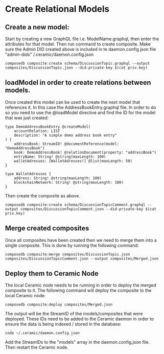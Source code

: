 # Create Relational Models

## Create a new model:

Start by creating a new GraphQL file i.e. ModelName.graphql, then enter the attributes for that model. Then run command to create composite. Make sure the Admin DID created above is included in te daemon.config.json file "admin-dids" /.ceramic/daemon.config.json

    composedb composite:create schema/DiscussionTopic.graphql --output composites/DiscussionTopic.json --did-private-key $(cat priv.key)

## loadModel in order to create relations between models.

Once created this model can be used to create the next model that references it. In this case the AddressBookEntry.graphql file. In order to do so you need to use the @loadModel directive and find the ID for the model that was just created:

    type DemoAddressBookEntry @createModel(
        accountRelation: LIST
        description: "A simple demo address book entry"
    ) {
        addressBook: StreamID! @documentReference(model: "DemoAddressBook")
        book: DemoAddressBook! @relationDocument(property: "addressBook")
        entryName: String! @string(maxLength: 100)
        walletAdresses: [WalletAdresses!] @list(maxLength: 50)
    }

    type WalletAdresses {
        address: String! @string(maxLength: 100)
        blockchainNetwork: String! @string(maxLength: 100)
    }

Then create the composite as above.

    composedb composite:create schema/DiscussionTopicComment.graphql --output composites/DiscussionTopicComment.json --did-private-key $(cat priv.key)

## Merge created composites

Once all composites have been created then we need to merge them into a single composite. This is done by running the following command:

    composedb composite:merge composites/DiscussionTopic.json composites/DiscussionTopicComment.json --output composites/Merged.json

## Deploy them to Ceramic Node

The local Ceramic node needs to be running in order to deploy the merged composite to it. The following command will deploy the composite to the local Ceramic node:

    composedb composite:deploy composites/Merged.json

The output will be the StreamID of the models/composites that were deployed. These IDs need to be added to the Ceramic daemon in order to ensure the data is being indexed / stored in the database:

    code ~/.ceramic/daemon.config.json

Add the StreamIDs to the "models" array in the daemon.config.json file. Then restart the Ceramic node.
